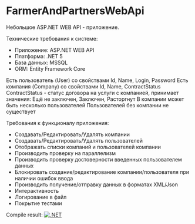 # FarmerAndPartnersWebApi

Небольшое ASP.NET WEB API - приложение.

Технические требования к системе:

- Приложение: ASP.NET WEB API
- Платформа: .NET 5
- База данных: MSSQL
- ORM: Entity Framework Core

Есть пользователь (User) со свойствами Id, Name, Login, Password
Есть компания (Company) со свойствами Id, Name, ContractStatus
ContractStatus - статус договора на услуги с компанией, принимает значения: Ещё не заключен, Заключен, Расторгнут
В компании может быть несколько пользователей
Пользователей без компании не существует

Требования к функционалу приложения:

- Создавать/Редактировать/Удалять компании
- Создавать/Редактировать/Удалять пользователей
- Отображать списки компаний и пользователей компании
- Производить проверку на параллелизм
- Производить проверку достоверности введенных пользователем данных
- Блокировать создание/редактирование компании/пользователя при наличии ошибок ввода  
- Производить получение/отправку данных в форматах XML/Json
- Интерактивность
- Логирование в файл
- Покрытие тестами


Compile result:
[![.NET](https://github.com/Sergei3190/FarmerAndPartnersWebApi/actions/workflows/dotnet.yml/badge.svg)](https://github.com/Sergei3190/FarmerAndPartnersWebApi/actions/workflows/dotnet.yml)
